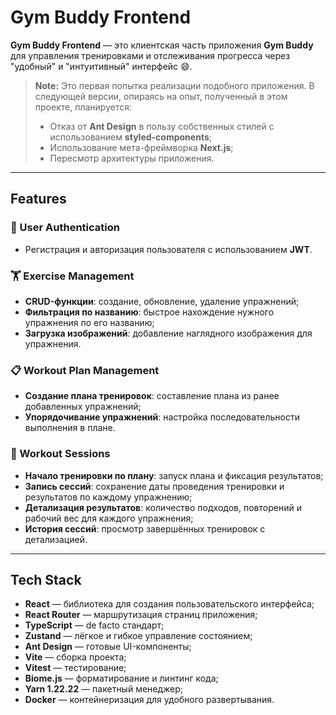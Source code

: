 # Gym Buddy Frontend

**Gym Buddy Frontend** — это клиентская часть приложения **Gym Buddy** для управления тренировками и отслеживания прогресса через "удобный" и "интуитивный" интерфейс 😄.

> **Note:** Это первая попытка реализации подобного приложения. В следующей
> версии, опираясь на опыт, полученный в этом проекте, планируется:
> - Отказ от **Ant Design** в пользу собственных стилей с использованием **styled-components**;
> - Использование мета-фреймворка **Next.js**;
> - Пересмотр архитектуры приложения.

---

## Features

### 🔐 User Authentication

- Регистрация и авторизация пользователя с использованием **JWT**.

### 🏋️ Exercise Management

- **CRUD-функции**: создание, обновление, удаление упражнений;
- **Фильтрация по названию**: быстрое нахождение нужного упражнения по его
  названию;
- **Загрузка изображений**: добавление наглядного изображения для упражнения.

### 📋 Workout Plan Management

- **Создание плана тренировок**: составление плана из ранее добавленных
  упражнений;
- **Упорядочивание упражнений**: настройка последовательности выполнения в
  плане.

### 📅 Workout Sessions

- **Начало тренировки по плану**: запуск плана и фиксация результатов;
- **Запись сессий**: сохранение даты проведения тренировки и результатов по
  каждому упражнению;
- **Детализация результатов**: количество подходов, повторений и рабочий вес для
  каждого упражнения;
- **История сессий**: просмотр завершённых тренировок с детализацией.

---

## Tech Stack

- **React** — библиотека для создания пользовательского интерфейса;
- **React Router** — маршрутизация страниц приложения;
- **TypeScript** — de facto стандарт;
- **Zustand** — лёгкое и гибкое управление состоянием;
- **Ant Design** — готовые UI-компоненты;
- **Vite** — сборка проекта;
- **Vitest** — тестирование;
- **Biome.js** — форматирование и линтинг кода;
- **Yarn 1.22.22** — пакетный менеджер;
- **Docker** — контейнеризация для удобного развертывания.
